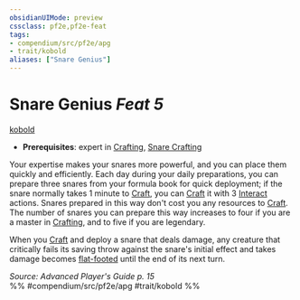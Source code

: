```yaml
---
obsidianUIMode: preview
cssclass: pf2e,pf2e-feat
tags:
- compendium/src/pf2e/apg
- trait/kobold
aliases: ["Snare Genius"]
---
```

# Snare Genius  *Feat 5*  
[kobold](../../rules/traits/kobold-b1.md)  

- **Prerequisites**: expert in [Crafting](../skills.md#Crafting), [Snare Crafting](snare-crafting.md)

Your expertise makes your snares more powerful, and you can place them quickly and efficiently. Each day during your daily preparations, you can prepare three snares from your formula book for quick deployment; if the snare normally takes 1 minute to [Craft](../../rules/actions/craft.md), you can [Craft](../../rules/actions/craft.md) it with 3 [Interact](../../rules/actions/interact.md) actions. Snares prepared in this way don't cost you any resources to [Craft](../../rules/actions/craft.md). The number of snares you can prepare this way increases to four if you are a master in [Crafting](../skills.md#Crafting), and to five if you are legendary.

When you [Craft](../../rules/actions/craft.md) and deploy a snare that deals damage, any creature that critically fails its saving throw against the snare's initial effect and takes damage becomes [flat-footed](../../rules/conditions.md#Flat-footed) until the end of its next turn.

*Source: Advanced Player's Guide p. 15*  
%% #compendium/src/pf2e/apg #trait/kobold %%